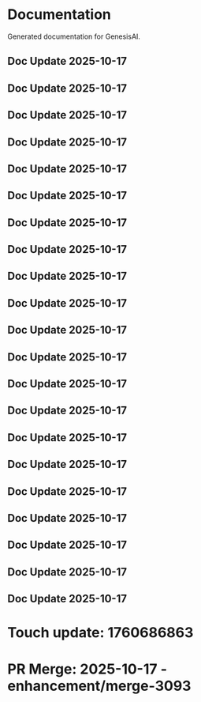 # Documentation

Generated documentation for GenesisAI.

## Doc Update 2025-10-17

## Doc Update 2025-10-17

## Doc Update 2025-10-17

## Doc Update 2025-10-17

## Doc Update 2025-10-17

## Doc Update 2025-10-17

## Doc Update 2025-10-17

## Doc Update 2025-10-17

## Doc Update 2025-10-17

## Doc Update 2025-10-17

## Doc Update 2025-10-17

## Doc Update 2025-10-17

## Doc Update 2025-10-17

## Doc Update 2025-10-17

## Doc Update 2025-10-17

## Doc Update 2025-10-17

## Doc Update 2025-10-17

## Doc Update 2025-10-17

## Doc Update 2025-10-17

## Doc Update 2025-10-17

## Doc Update 2025-10-17

# Touch update: 1760686863

# PR Merge: 2025-10-17 - enhancement/merge-3093
